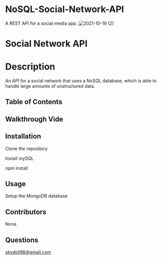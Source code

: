 # NoSQL-Social-Network-API
A REST API for a social media app. 
![2021-10-16 (2)](https://user-images.githubusercontent.com/83742550/137612149-e0c42738-c0a8-40c2-b961-37ffc0b9096a.png)


# Social Network API


# Description
An API for a social network that uses a NoSQL database, which is able to handle large amounts of unstructured data.

## Table of Contents






## Walkthrough Vide






## Installation


Clone the repository


Install mySQL

npm install

## Usage

Setup the MongoDB database









##  Contributors
None


## Questions
skydoll96@gmail.com
